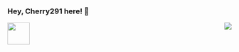 ### Hey, Cherry291 here! 👋
<div><div>
<div align="center">
  <img align='left' width="50" src="https://metrics.lecoq.io/cherry291?template=classic&config.timezone=Asia%2FShanghai">
  <img align="right" src="https://github-readme-stats-ouuan.vercel.app/api?username=cherry291&theme=dark&show_icons=true">
  </div>
<!--
**Cherry291/cherry291** is a ✨ _special_ ✨ repository because its `README.md` (this file) appears on your GitHub profile.

Here are some ideas to get you started:

- 🔭 I’m currently working on ...
- 🌱 I’m currently learning ...
- 👯 I’m looking to collaborate on ...
- 🤔 I’m looking for help with ...
- 💬 Ask me about ...
- 📫 How to reach me: ...
- 😄 Pronouns: ...
- ⚡ Fun fact: ...
-->
